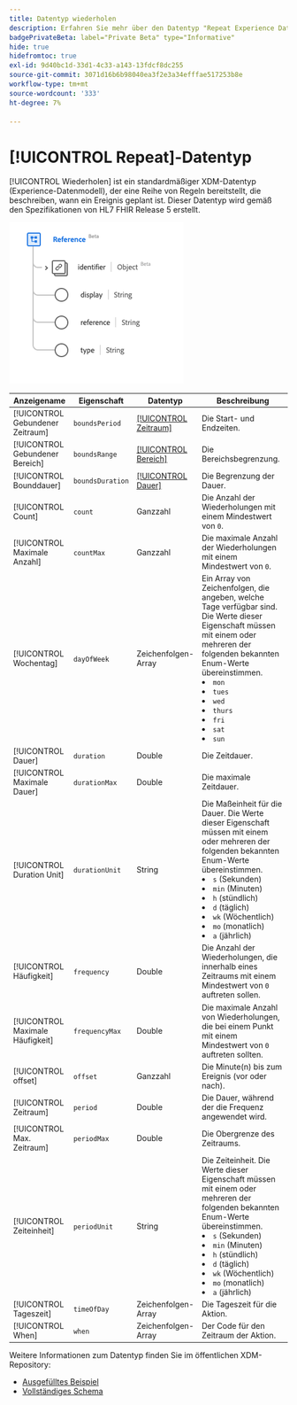 ```yaml
---
title: Datentyp wiederholen
description: Erfahren Sie mehr über den Datentyp "Repeat Experience Data Model (XDM)".
badgePrivateBeta: label="Private Beta" type="Informative"
hide: true
hidefromtoc: true
exl-id: 9d40bc1d-33d1-4c33-a143-13fdcf8dc255
source-git-commit: 3071d16b6b98040ea3f2e3a34efffae517253b8e
workflow-type: tm+mt
source-wordcount: '333'
ht-degree: 7%

---
```


# [!UICONTROL Repeat]-Datentyp

[!UICONTROL Wiederholen] ist ein standardmäßiger XDM-Datentyp (Experience-Datenmodell), der eine Reihe von Regeln bereitstellt, die beschreiben, wann ein Ereignis geplant ist. Dieser Datentyp wird gemäß den Spezifikationen von HL7 FHIR Release 5 erstellt.

![Struktur des Datentyps wiederholen](../../../images/healthcare/data-types/reference.png)

| Anzeigename | Eigenschaft | Datentyp | Beschreibung |
| --- | --- | --- | --- |
| [!UICONTROL  Gebundener Zeitraum] | `boundsPeriod` | [[!UICONTROL Zeitraum]](../data-types/period.md) | Die Start- und Endzeiten. |
| [!UICONTROL Gebundener Bereich] | `boundsRange` | [[!UICONTROL Bereich]](../data-types/range.md) | Die Bereichsbegrenzung. |
| [!UICONTROL Bounddauer] | `boundsDuration` | [[!UICONTROL Dauer]](../data-types/duration.md) | Die Begrenzung der Dauer. |
| [!UICONTROL Count] | `count` | Ganzzahl | Die Anzahl der Wiederholungen mit einem Mindestwert von `0`. |
| [!UICONTROL Maximale Anzahl] | `countMax` | Ganzzahl | Die maximale Anzahl der Wiederholungen mit einem Mindestwert von `0`. |
| [!UICONTROL Wochentag] | `dayOfWeek` | Zeichenfolgen-Array | Ein Array von Zeichenfolgen, die angeben, welche Tage verfügbar sind. Die Werte dieser Eigenschaft müssen mit einem oder mehreren der folgenden bekannten Enum-Werte übereinstimmen. <li> `mon` </li> <li> `tues` </li> <li> `wed` </li> <li> `thurs`</li>  <li> `fri` </li> <li> `sat`</li> <li> `sun`</li> |
| [!UICONTROL Dauer] | `duration` | Double | Die Zeitdauer. |
| [!UICONTROL Maximale Dauer] | `durationMax` | Double | Die maximale Zeitdauer. |
| [!UICONTROL Duration Unit] | `durationUnit` | String | Die Maßeinheit für die Dauer. Die Werte dieser Eigenschaft müssen mit einem oder mehreren der folgenden bekannten Enum-Werte übereinstimmen. <li> `s` (Sekunden) </li> <li> `min` (Minuten) </li> <li> `h` (stündlich) </li> <li> `d` (täglich) </li>  <li> `wk` (Wöchentlich) </li> <li> `mo` (monatlich) </li> <li> `a` (jährlich)</li> |
| [!UICONTROL Häufigkeit] | `frequency` | Double | Die Anzahl der Wiederholungen, die innerhalb eines Zeitraums mit einem Mindestwert von `0` auftreten sollen. |
| [!UICONTROL Maximale Häufigkeit] | `frequencyMax` | Double | Die maximale Anzahl von Wiederholungen, die bei einem Punkt mit einem Mindestwert von `0` auftreten sollten. |
| [!UICONTROL offset] | `offset` | Ganzzahl | Die Minute(n) bis zum Ereignis (vor oder nach). |
| [!UICONTROL Zeitraum] | `period` | Double | Die Dauer, während der die Frequenz angewendet wird. |
| [!UICONTROL Max. Zeitraum] | `periodMax` | Double | Die Obergrenze des Zeitraums. |
| [!UICONTROL Zeiteinheit] | `periodUnit` | String | Die Zeiteinheit. Die Werte dieser Eigenschaft müssen mit einem oder mehreren der folgenden bekannten Enum-Werte übereinstimmen. <li> `s` (Sekunden) </li> <li> `min` (Minuten) </li> <li> `h` (stündlich) </li> <li> `d` (täglich) </li>  <li> `wk` (Wöchentlich) </li> <li> `mo` (monatlich) </li> <li> `a` (jährlich)</li> |
| [!UICONTROL Tageszeit] | `timeOfDay` | Zeichenfolgen-Array | Die Tageszeit für die Aktion. |
| [!UICONTROL When] | `when` | Zeichenfolgen-Array | Der Code für den Zeitraum der Aktion. |

Weitere Informationen zum Datentyp finden Sie im öffentlichen XDM-Repository:

* [Ausgefülltes Beispiel](https://github.com/adobe/xdm/blob/master/extensions/industry/healthcare/fhir/datatypes/repeat.example.1.json)
* [Vollständiges Schema](https://github.com/adobe/xdm/blob/master/extensions/industry/healthcare/fhir/datatypes/repeat.schema.json)
